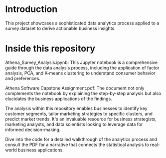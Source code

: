 # Introduction
This project showcases a sophisticated data analytics process applied to a survey dataset to derive actionable business insights.
# Inside this repository
Athena_Survey_Analysis.ipynb: This Jupyter notebook is a comprehensive guide through the data analysis process, including the application of factor analysis, PCA, and K-means clustering to understand consumer behavior and preferences.

Athena Software Capstone Assignment.pdf: The document not only complements the notebook by explaining the step-by-step analysis but also elucidates the business applications of the findings.

The analysis within this repository enables businesses to identify key customer segments, tailor marketing strategies to specific clusters, and predict market trends. It's an invaluable resource for business strategists, marketing analysts, and data scientists looking to leverage data for informed decision-making.

Dive into the code for a detailed walkthrough of the analytics process and consult the PDF for a narrative that connects the statistical analysis to real-world business applications.
